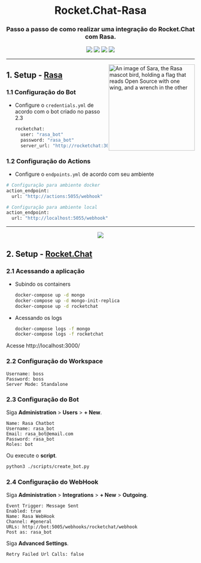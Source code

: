 <h1 align="center">Rocket.Chat-Rasa</h1>
<h3 align="center">
Passo a passo de como realizar uma integração do Rocket.Chat com Rasa.
</h3>
<p align="center">
<img src = https://img.shields.io/badge/RASA-Chatbot-blueviolet>
<img src = https://img.shields.io/badge/Rocket.Chat-Canal-red>
<img src = https://img.shields.io/badge/NLP-Machine%20learning-blue>
<img src = https://img.shields.io/badge/Python-Linguagem%20-brightgreen>
</p>


---
<img align="right" height="230" src="https://www.rasa.com/assets/img/sara/sara-open-source-2.0.png" alt="An image of Sara, the Rasa mascot bird, holding a flag that reads Open Source with one wing, and a wrench in the other" title="Rasa Open Source">

## 1. Setup - [Rasa](https://rasa.com/docs/rasa/) 
### 1.1 Configuração do Bot
* Configure o `credentials.yml` de acordo com o bot criado no passo 2.3
  ```sh
  rocketchat:
    user: "rasa_bot"
    password: "rasa_bot"
    server_url: "http://rocketchat:3000"
  ```
 
### 1.2 Configuração do Actions
* Configure o `endpoints.yml` de acordo com seu ambiente
```sh
# Configuração para ambiente docker
action_endpoint:
  url: "http://actions:5055/webhook"

# Configuração para ambiente local
action_endpoint:
  url: "http://localhost:5055/webhook"
```

---
<p align="center">
<img src = https://img.shields.io/badge/Rocket.Chat-F5455C?style=for-the-badge&logo=rocket.chat&logoColor=white>
</p>

## 2. Setup - [Rocket.Chat](https://developer.rocket.chat/) 
### 2.1 Acessando a aplicação 
* Subindo os containers
  ```sh 
  docker-compose up -d mongo
  docker-compose up -d mongo-init-replica
  docker-compose up -d rocketchat
  ```

* Acessando os logs
  ```sh
  docker-compose logs -f mongo
  docker-compose logs -f rocketchat
  ```

Acesse http://localhost:3000/ 

### 2.2 Configuração do Workspace 
```
Username: boss
Password: boss
Server Mode: Standalone
```

### 2.3 Configuração do Bot 
Siga **Administration** > **Users** > **+ New**.
```
Name: Rasa Chatbot 
Username: rasa_bot
Email: rasa_bot@email.com
Password: rasa_bot
Roles: bot
```

Ou execute o **script**.
```sh
python3 ./scripts/create_bot.py
```

### 2.4 Configuração do WebHook
Siga **Administration** > **Integrations** > **+ New** > **Outgoing**.
```
Event Trigger: Message Sent
Enabled: true
Name: Rasa WebHook 
Channel: #general
URLs: http://bot:5005/webhooks/rocketchat/webhook
Post as: rasa_bot
```

Siga **Advanced Settings**.
```
Retry Failed Url Calls: false
```
